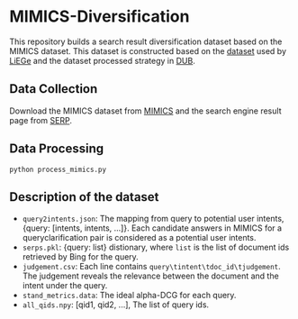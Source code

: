 # MIMICS-Diversification

This repository builds a search result diversification dataset based on the MIMICS dataset. This dataset is constructed based on the [dataset](https://github.com/PxYu/LiEGe-SIGIR2022?tab=readme-ov-file) used by [LiEGe](https://dl.acm.org/doi/abs/10.1145/3477495.3532067) and the dataset processed strategy in [DUB](https://dl.acm.org/doi/10.1145/3583780.3615050).

## Data Collection

Download the MIMICS dataset from [MIMICS](https://github.com/castorini/mimics) and the search engine result page from [SERP](http://ciir.cs.umass.edu/downloads/mimics-serp/MIMICS-BingAPI-results.zip).

## Data Processing

```
python process_mimics.py
```

## Description of the dataset

- `query2intents.json`: The mapping from query to potential user intents, {query: [intents, intents, ...]}. Each candidate answers in MIMICS for a queryclarification pair is considered as a potential user intents.
- `serps.pkl`: {query: list} distionary, where `list` is the list of document ids retrieved by Bing for the query.
- `judgement.csv`: Each line contains `query\tintent\tdoc_id\tjudgement`. The judgement reveals the relevance between the document and the intent under the query.
- `stand_metrics.data`: The ideal alpha-DCG for each query.
- `all_qids.npy`: [qid1, qid2, ...], The list of query ids.

